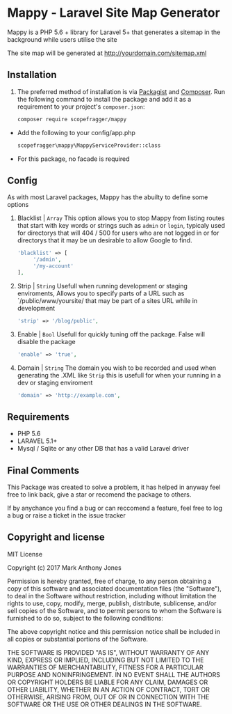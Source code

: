 # Mappy - Laravel Site Map Generator
Mappy is a PHP 5.6 + library for Laravel 5+ that generates a sitemap in the background while users utilise the site

The site map will be generated at http://yourdomain.com/sitemap.xml

## Installation

1. The preferred method of installation is via [Packagist][] and [Composer][]. Run the following command to install the package and add it as a requirement to your project's `composer.json`:

    ```bash
    composer require scopefragger/mappy
    ```

- Add the following to your config/app.php

    ```bash
    scopefragger\mappy\MappyServiceProvider::class
    ```

- For this package,  no facade is required

## Config

As with most Laravel packages,  Mappy has the abuilty to define some options

1. Blacklist | ``` Array ```
This option allows you to stop Mappy from listing routes that start with key words or strings such as `admin` or `login`,  typicaly used for directorys that will 404 / 500 for users who are not logged in or for directorys that it may be un desirable to allow Google to find.
    ```php
    'blacklist' => [
         '/admin',
         '/my-account'
    ],
    ```

2. Strip | ``` String ```
Usefull when running development or staging enviroments,  Allows you to specify parts of a URL such as `/public/www/yoursite/ that may be part of a sites URL while in development
    ```php
    'strip' => '/blog/public',
    ```

3. Enable | ``` Bool ```
Usefull for quickly tuning off the package.  False will disable the package
    ```php
    'enable' => 'true',
    ```


4. Domain | ``` String ```
The domain you wish to be recorded and used when generating the .XML like `Strip` this is usefull for when your running in a dev or staging enviroment
    ```php
    'domain' => 'http://example.com',
    ```

## Requirements

- PHP 5.6
- LARAVEL 5.1+
- Mysql / Sqlite or any other DB that has a valid Laravel driver


## Final Comments
This Package was created to solve a problem,  it has helped in anyway feel free to link back, give a star or recomend the package to others.

If by anychance you find a bug or can reccomend a feature,  feel free to log a bug or raise a ticket in the issue tracker

## Copyright and license
MIT License

Copyright (c) 2017 Mark Anthony Jones

Permission is hereby granted, free of charge, to any person obtaining a copy
of this software and associated documentation files (the "Software"), to deal
in the Software without restriction, including without limitation the rights
to use, copy, modify, merge, publish, distribute, sublicense, and/or sell
copies of the Software, and to permit persons to whom the Software is
furnished to do so, subject to the following conditions:

The above copyright notice and this permission notice shall be included in all
copies or substantial portions of the Software.

THE SOFTWARE IS PROVIDED "AS IS", WITHOUT WARRANTY OF ANY KIND, EXPRESS OR
IMPLIED, INCLUDING BUT NOT LIMITED TO THE WARRANTIES OF MERCHANTABILITY,
FITNESS FOR A PARTICULAR PURPOSE AND NONINFRINGEMENT. IN NO EVENT SHALL THE
AUTHORS OR COPYRIGHT HOLDERS BE LIABLE FOR ANY CLAIM, DAMAGES OR OTHER
LIABILITY, WHETHER IN AN ACTION OF CONTRACT, TORT OR OTHERWISE, ARISING FROM,
OUT OF OR IN CONNECTION WITH THE SOFTWARE OR THE USE OR OTHER DEALINGS IN THE
SOFTWARE.

[app]: http://tools.ietf.org/html/rfc4122
[packagist]: https://packagist.org/packages/scopefragger/mappy
[composer]: http://getcomposer.org/
[source]: https://github.com/scopefragger/mappy
[release]: https://packagist.org/packages/scopefragger/mappy



